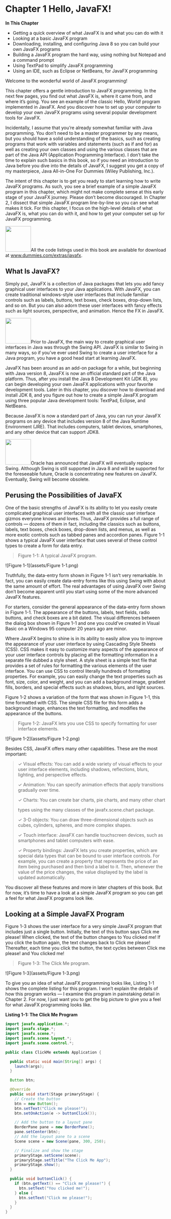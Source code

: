 # Chapter 1 Hello, JavaFX!

**In This Chapter**

- Getting a quick overview of what JavaFX is and what you can do with it 
- Looking at a basic JavaFX program
- Downloading, installing, and configuring Java 8 so you can build your own JavaFX programs
- Building a JavaFX program the hard way, using nothing but Notepad and a command prompt
- Using TextPad to simplify JavaFX programming
- Using an IDE, such as Eclipse or NetBeans, for JavaFX programming

Welcome to the wonderful world of JavaFX programming!

This chapter offers a gentle introduction to JavaFX programming. In the next few pages, you find out what JavaFX is, where it came from, and where it’s going. You see an example of the classic Hello, World! program implemented in JavaFX. And you discover how to set up your computer to develop your own JavaFX programs using several popular development tools for JavaFX.

Incidentally, I assume that you’re already somewhat familiar with Java programming. You don’t need to be a master programmer by any means, but you should have a solid understanding of the basics, such as creating programs that work with variables and statements (such as if and for) as well as creating your own classes and using the various classes that are part of the Java API (Application Programming Interface). I don’t take the time to explain such basics in this book, so if you need an introduction to Java before you dive into the details of JavaFX, I suggest you get a copy of my masterpiece, Java All-in-One For Dummies (Wiley Publishing, Inc.).

The intent of this chapter is to get you ready to start learning how to write JavaFX programs. As such, you see a brief example of a simple JavaFX program in this chapter, which might not make complete sense at this early stage of your JavaFX journey. Please don’t become discouraged. In Chapter 2, I dissect that simple JavaFX program line-by-line so you can see what makes it tick. For this chapter, I focus on the high-level details of what JavaFX is, what you can do with it, and how to get your computer set up for JavaFX programming.

<img src="assets/remember.png" width="80" />All the code listings used in this book are available for download at www.dummies.com/extras/javafx.

## What Is JavaFX?

Simply put, JavaFX is a collection of Java packages that lets you add fancy graphical user interfaces to your Java applications. With JavaFX, you can create traditional windows-style user interfaces that include familiar controls such as labels, buttons, text boxes, check boxes, drop-down lists, and so on. But you can also adorn these user interfaces with fancy effects such as light sources, perspective, and animation. Hence the FX in JavaFX.

<img src="assets/technical-stuff.png" width="80" />Prior to JavaFX, the main way to create graphical user interfaces in Java was through the Swing API. JavaFX is similar to Swing in many ways, so if you’ve ever used Swing to create a user interface for a Java program, you have a good head start at learning JavaFX.

JavaFX has been around as an add-on package for a while, but beginning with Java version 8, JavaFX is now an official standard part of the Java platform. Thus, after you install the Java 8 Development Kit (JDK 8), you can begin developing your own JavaFX applications with your favorite development tools. Later in this chapter, you discover how to download and install JDK 8, and you figure out how to create a simple JavaFX program using three popular Java development tools: TextPad, Eclipse, and NetBeans.

Because JavaFX is now a standard part of Java, you can run your JavaFX programs on any device that includes version 8 of the Java Runtime Environment (JRE). That includes computers, tablet devices, smartphones, and any other device that can support JDK8.

<img src="assets/technical-stuff.png" width="80" />Oracle has announced that JavaFX will eventually replace Swing. Although Swing is still supported in Java 8 and will be supported for the foreseeable future, Oracle is concentrating new features on JavaFX. Eventually, Swing will become obsolete.

## Perusing the Possibilities of JavaFX

One of the basic strengths of JavaFX is its ability to let you easily create complicated graphical user interfaces with all the classic user interface gizmos everyone knows and loves. Thus, JavaFX provides a full range of controls — dozens of them in fact, including the classics such as buttons, labels, text boxes, check boxes, drop-down lists, and menus, as well as more exotic controls such as tabbed panes and accordion panes. Figure 1-1 shows a typical JavaFX user interface that uses several of these control types to create a form for data entry.

> Figure 1-1: A typical JavaFX program.

![Figure 1-1](assets/Figure 1-1.png)

Truthfully, the data-entry form shown in Figure 1-1 isn’t very remarkable. In fact, you can easily create data-entry forms like this using Swing with about the same amount of effort. The real advantages of using JavaFX over Swing don’t become apparent until you start using some of the more advanced JavaFX features.

For starters, consider the general appearance of the data-entry form shown in Figure 1-1. The appearance of the buttons, labels, text fields, radio buttons, and check boxes are a bit dated. The visual differences between the dialog box shown in Figure 1-1 and one you could’ve created in Visual Basic on a Windows 95 computer 20 years ago are minor.

Where JavaFX begins to shine is in its ability to easily allow you to improve the appearance of your user interface by using Cascading Style Sheets (CSS). CSS makes it easy to customize many aspects of the appearance of your user interface controls by placing all the formatting information in a separate file dubbed a style sheet. A style sheet is a simple text file that provides a set of rules for formatting the various elements of the user interface. You can use CSS to control literally hundreds of formatting properties. For example, you can easily change the text properties such as font, size, color, and weight, and you can add a background image, gradient fills, borders, and special effects such as shadows, blurs, and light sources.

Figure 1-2 shows a variation of the form that was shown in Figure 1-1, this time formatted with CSS. The simple CSS file for this form adds a background image, enhances the text formatting, and modifies the appearance of the buttons.

> Figure 1-2: JavaFX lets you use CSS to specify formatting for user interface elements.

![Figure 1-2](assets/Figure 1-2.png)

Besides CSS, JavaFX offers many other capabilities. These are the most important:

> ✓ Visual effects: You can add a wide variety of visual effects to your user interface elements, including shadows, reflections, blurs, lighting, and perspective effects.
>
> ✓ Animation: You can specify animation effects that apply transitions gradually over time.
>
> ✓ Charts: You can create bar charts, pie charts, and many other chart
>
> types using the many classes of the javafx.scene.chart package.
>
> ✓ 3-D objects: You can draw three-dimensional objects such as cubes, cylinders, spheres, and more complex shapes.
>
> ✓ Touch interface: JavaFX can handle touchscreen devices, such as smartphones and tablet computers with ease.
>
> ✓ Property bindings: JavaFX lets you create properties, which are special data types that can be bound to user interface controls. For example, you can create a property that represents the price of an item being purchased and then bind a label to it. Then, whenever the value of the price changes, the value displayed by the label is updated automatically.

You discover all these features and more in later chapters of this book. But for now, it’s time to have a look at a simple JavaFX program so you can get a feel for what JavaFX programs look like.

## Looking at a Simple JavaFX Program

Figure 1-3 shows the user interface for a very simple JavaFX program that includes just a single button. Initially, the text of this button says Click me please! When clicked, the text of the button changes to You clicked me! If you click the button again, the text changes back to Click me please! Thereafter, each time you click the button, the text cycles between Click me please! and You clicked me!

> Figure 1-3: The Click Me program.

![Figure 1-3](assets/Figure 1-3.png)

To give you an idea of what JavaFX programming looks like, Listing 1-1 shows the complete listing for this program. I won’t explain the details of how this program works — I examine this program in painstaking detail in Chapter 2. For now, I just want you to get the big picture to give you a feel for what JavaFX programming looks like.

**Listing 1-1: The Click Me Program**

```java
import javafx.application.*; 
import javafx.stage.*; 
import javafx.scene.*; 
import javafx.scene.layout.*; 
import javafx.scene.control.*;

public class ClickMe extends Application {

  public static void main(String[] args) { 
    launch(args); 
  }

  Button btn;

  @Override 
  public void start(Stage primaryStage) {
    // Create the button 
    btn = new Button(); 
    btn.setText("Click me please!"); 
    btn.setOnAction(e -> buttonClick());

    // Add the button to a layout pane 
    BorderPane pane = new BorderPane(); 
    pane.setCenter(btn); 
    // Add the layout pane to a scene 
    Scene scene = new Scene(pane, 300, 250);

    // Finalize and show the stage 
    primaryStage.setScene(scene); 
    primaryStage.setTitle("The Click Me App"); 
    primaryStage.show();
  }

  public void buttonClick() {
    if (btn.getText() == "Click me please!") {
      btn.setText("You clicked me!"); 
    } else {
      btn.setText("Click me please!"); 
    }
  }
}
```

